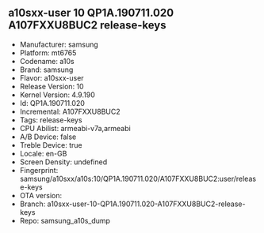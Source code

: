 ## a10sxx-user 10 QP1A.190711.020 A107FXXU8BUC2 release-keys
- Manufacturer: samsung
- Platform: mt6765
- Codename: a10s
- Brand: samsung
- Flavor: a10sxx-user
- Release Version: 10
- Kernel Version: 4.9.190
- Id: QP1A.190711.020
- Incremental: A107FXXU8BUC2
- Tags: release-keys
- CPU Abilist: armeabi-v7a,armeabi
- A/B Device: false
- Treble Device: true
- Locale: en-GB
- Screen Density: undefined
- Fingerprint: samsung/a10sxx/a10s:10/QP1A.190711.020/A107FXXU8BUC2:user/release-keys
- OTA version: 
- Branch: a10sxx-user-10-QP1A.190711.020-A107FXXU8BUC2-release-keys
- Repo: samsung_a10s_dump

